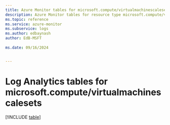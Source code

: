 ```yaml
---
title: Azure Monitor tables for microsoft.compute/virtualmachinescalesets
description: Azure Monitor tables for resource type microsoft.compute/virtualmachinescalesets
ms.topic: reference
ms.service: azure-monitor
ms.subservice: logs
ms.author: edbaynash
author: EdB-MSFT
   
ms.date: 09/16/2024


---
```


# Log Analytics tables for microsoft.compute/virtualmachinescalesets  

[!INCLUDE [table](~/reusable-content/ce-skilling/azure/includes/azure-monitor/reference/tables/microsoft-compute_virtualmachinescalesets-include.md)]

